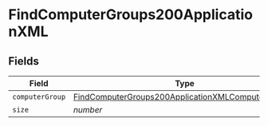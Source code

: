 # FindComputerGroups200ApplicationXML


## Fields

| Field                                                                                                                             | Type                                                                                                                              | Required                                                                                                                          | Description                                                                                                                       | Example                                                                                                                           |
| --------------------------------------------------------------------------------------------------------------------------------- | --------------------------------------------------------------------------------------------------------------------------------- | --------------------------------------------------------------------------------------------------------------------------------- | --------------------------------------------------------------------------------------------------------------------------------- | --------------------------------------------------------------------------------------------------------------------------------- |
| `computerGroup`                                                                                                                   | [FindComputerGroups200ApplicationXMLComputerGroup](../../models/operations/findcomputergroups200applicationxmlcomputergroup.md)[] | :heavy_minus_sign:                                                                                                                | N/A                                                                                                                               |                                                                                                                                   |
| `size`                                                                                                                            | *number*                                                                                                                          | :heavy_minus_sign:                                                                                                                | N/A                                                                                                                               | 1                                                                                                                                 |